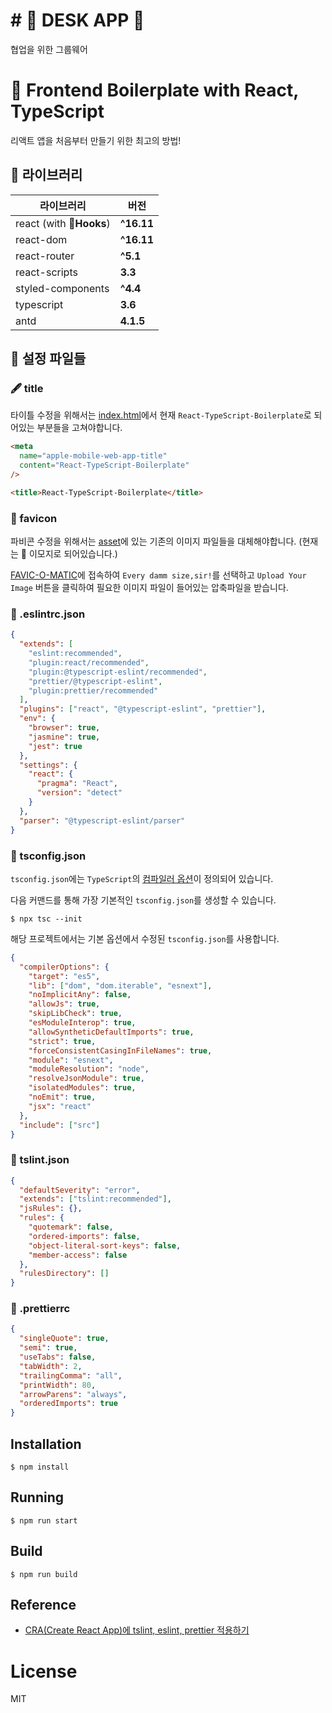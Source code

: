 #  # :pushpin: DESK APP :pushpin:
협업을 위한 그룹웨어

# 🌌 Frontend Boilerplate with React, TypeScript

리액트 앱을 처음부터 만들기 위한 최고의 방법!

## 👀 라이브러리

| 라이브러리               | 버전       |
| ------------------------ | ---------- |
| react (with 🎣**Hooks**) | **^16.11** |
| react-dom                | **^16.11** |
| react-router             | **^5.1**   |
| react-scripts            | **3.3**    |
| styled-components        | **^4.4**   |
| typescript               | **3.6**    |
| antd                     | **4.1.5**  |

## 🔧 설정 파일들

### 🖋 title

타이틀 수정을 위해서는 [index.html](/public/index.html)에서 현재 `React-TypeScript-Boilerplate`로 되어있는 부분들을 고쳐야합니다.

```html
<meta
  name="apple-mobile-web-app-title"
  content="React-TypeScript-Boilerplate"
/>
```

```html
<title>React-TypeScript-Boilerplate</title>
```

### 🦞 favicon

파비콘 수정을 위해서는 [asset](/public/asset)에 있는 기존의 이미지 파일들을 대체해야합니다. (현재는 🦞 이모지로 되어있습니다.)

[FAVIC-O-MATIC](https://favicomatic.com/)에 접속하여 `Every damm size,sir!`를 선택하고 `Upload Your Image` 버튼을 클릭하여 필요한 이미지 파일이 들어있는 압축파일을 받습니다.

### 📄 .eslintrc.json

```json
{
  "extends": [
    "eslint:recommended",
    "plugin:react/recommended",
    "plugin:@typescript-eslint/recommended",
    "prettier/@typescript-eslint",
    "plugin:prettier/recommended"
  ],
  "plugins": ["react", "@typescript-eslint", "prettier"],
  "env": {
    "browser": true,
    "jasmine": true,
    "jest": true
  },
  "settings": {
    "react": {
      "pragma": "React",
      "version": "detect"
    }
  },
  "parser": "@typescript-eslint/parser"
}
```

### 📄 tsconfig.json

`tsconfig.json`에는 `TypeScript`의 [컴파일러 옵션](https://typescript-kr.github.io/pages/compiler-options.html)이 정의되어 있습니다.

다음 커맨드를 통해 가장 기본적인 `tsconfig.json`를 생성할 수 있습니다.

```shell
$ npx tsc --init
```

해당 프로젝트에서는 기본 옵션에서 수정된 `tsconfig.json`를 사용합니다.

```json
{
  "compilerOptions": {
    "target": "es5",
    "lib": ["dom", "dom.iterable", "esnext"],
    "noImplicitAny": false,
    "allowJs": true,
    "skipLibCheck": true,
    "esModuleInterop": true,
    "allowSyntheticDefaultImports": true,
    "strict": true,
    "forceConsistentCasingInFileNames": true,
    "module": "esnext",
    "moduleResolution": "node",
    "resolveJsonModule": true,
    "isolatedModules": true,
    "noEmit": true,
    "jsx": "react"
  },
  "include": ["src"]
}
```

### 📄 tslint.json

```json
{
  "defaultSeverity": "error",
  "extends": ["tslint:recommended"],
  "jsRules": {},
  "rules": {
    "quotemark": false,
    "ordered-imports": false,
    "object-literal-sort-keys": false,
    "member-access": false
  },
  "rulesDirectory": []
}
```

### 📄 .prettierrc

```json
{
  "singleQuote": true,
  "semi": true,
  "useTabs": false,
  "tabWidth": 2,
  "trailingComma": "all",
  "printWidth": 80,
  "arrowParens": "always",
  "orderedImports": true
}
```

## Installation

```
$ npm install
```

## Running

```
$ npm run start
```

## Build

```
$ npm run build
```

## Reference

- [CRA(Create React App)에 tslint, eslint, prettier 적용하기](https://milooy.wordpress.com/2019/09/21/cracreate-react-app%ec%97%90-tslint-eslint-prettier-%ec%a0%81%ec%9a%a9%ed%95%98%ea%b8%b0/comment-page-1/#comment-2044)

# License

MIT
